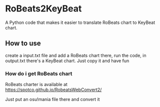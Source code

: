 # RoBeats2KeyBeat
A Python code that makes it easier to translate RoBeats chart to KeyBeat chart.

## How to use

create a input.txt file and add a RoBeats chart there, run the code, in output.txt there's a KeyBeat chart. Just copy it and have fun

### How do i get RoBeats chart

RoBeats charter is available at https://spotco.github.io/RobeatsWebConvert2/

Just put an osu!mania file there and convert it
